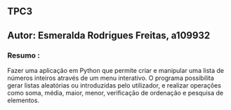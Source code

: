 ## TPC3
## Autor: Esmeralda Rodrigues Freitas, a109932
### Resumo :
Fazer uma aplicação em Python que permite criar e manipular uma lista de números inteiros através de um menu interativo.
O programa possibilita gerar listas aleatórias ou introduzidas pelo utilizador, e realizar operações como soma, média, maior, menor, verificação de ordenação e pesquisa de elementos.


